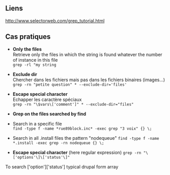 ## Liens 

http://www.selectorweb.com/grep_tutorial.html
## Cas pratiques

* **Only the files**    
Retrieve only the files in which the string is found whatever the number of instance in this file   
```grep -rl "my string```

* **Exclude dir**   
Chercher dans les fichiers mais pas dans les fichiers binaires (images...)   
```grep -rn "petite question" * --exclude-dir='files'```

* **Escape special character**   
Echapper les caractère spéciaux    
```grep -rn "\$vars\['comment']" * --exclude-dir="files"```

* **Grep on the files searched by find**
* Search in a specific file   
```find -type f -name *rue89block.inc* -exec grep "3 voix" {} \;```

* Search in all .install files the pattern "nodequeue"
```find -type f -name *.install -exec grep -rn nodequeue {} \;```

* **Escape special character** (here regular expression)
```grep -rn "\['options'\]\['status'\]"```

To search ['option']['status'] typical drupal form array   